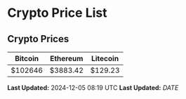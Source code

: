 # Crypto Price List

## Crypto Prices
| Bitcoin | Ethereum | Litecoin |
| ------- | -------- | -------- |
| $102646 | $3883.42 | $129.23 |
**Last Updated:** 2024-12-05 08:19 UTC
**Last Updated:** $DATE$
